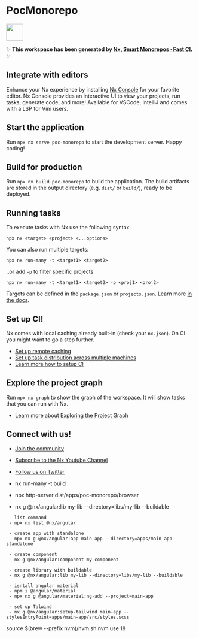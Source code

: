 # PocMonorepo

<a alt="Nx logo" href="https://nx.dev" target="_blank" rel="noreferrer"><img src="https://raw.githubusercontent.com/nrwl/nx/master/images/nx-logo.png" width="45"></a>

✨ **This workspace has been generated by [Nx, Smart Monorepos · Fast CI.](https://nx.dev)** ✨

## Integrate with editors

Enhance your Nx experience by installing [Nx Console](https://nx.dev/nx-console) for your favorite editor. Nx Console
provides an interactive UI to view your projects, run tasks, generate code, and more! Available for VSCode, IntelliJ and
comes with a LSP for Vim users.

## Start the application

Run `npx nx serve poc-monorepo` to start the development server. Happy coding!

## Build for production

Run `npx nx build poc-monorepo` to build the application. The build artifacts are stored in the output directory (e.g. `dist/` or `build/`), ready to be deployed.

## Running tasks

To execute tasks with Nx use the following syntax:

```
npx nx <target> <project> <...options>
```

You can also run multiple targets:

```
npx nx run-many -t <target1> <target2>
```

..or add `-p` to filter specific projects

```
npx nx run-many -t <target1> <target2> -p <proj1> <proj2>
```

Targets can be defined in the `package.json` or `projects.json`. Learn more [in the docs](https://nx.dev/features/run-tasks).

## Set up CI!

Nx comes with local caching already built-in (check your `nx.json`). On CI you might want to go a step further.

- [Set up remote caching](https://nx.dev/features/share-your-cache)
- [Set up task distribution across multiple machines](https://nx.dev/nx-cloud/features/distribute-task-execution)
- [Learn more how to setup CI](https://nx.dev/recipes/ci)

## Explore the project graph

Run `npx nx graph` to show the graph of the workspace.
It will show tasks that you can run with Nx.

- [Learn more about Exploring the Project Graph](https://nx.dev/core-features/explore-graph)

## Connect with us!

- [Join the community](https://nx.dev/community)
- [Subscribe to the Nx Youtube Channel](https://www.youtube.com/@nxdevtools)
- [Follow us on Twitter](https://twitter.com/nxdevtools)

- nx run-many -t build
- npx http-server dist/apps/poc-monorepo/browser
- nx g @nx/angular:lib my-lib --directory=libs/my-lib --buildable

```
 - list command
 - npx nx list @nx/angular
```

```
 - create app with standalone
 - npx nx g @nx/angular:app main-app --directory=apps/main-app --standalone
```

```
 - create component
 - nx g @nx/angular:component my-component
```

```
 - create library with buildable
 - nx g @nx/angular:lib my-lib --directory=libs/my-lib --buildable
```

```
 - isntall angular material
 - npm i @angular/material
 - npx nx g @angular/material:ng-add --project=main-app
```

```
 - set up Talwind
 - nx g @nx/angular:setup-tailwind main-app --stylesEntryPoint=apps/main-app/src/styles.scss
```

source $(brew --prefix nvm)/nvm.sh
nvm use 18
